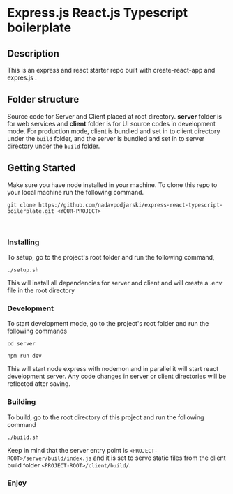 # Express.js React.js Typescript boilerplate

## Description

This is an express and react starter repo built with create-react-app and expres.js .

## Folder structure

Source code for Server and Client placed at root directory. **server** folder is for web services and **client** folder is for UI source codes in development mode. For production mode, client is bundled and set in to client directory under the `build` folder, and the server is bundled and set in to server directory under the `build` folder.

## Getting Started

Make sure you have node installed in your machine.
To clone this repo to your local machine run the following command.

```
git clone https://github.com/nadavpodjarski/express-react-typescript-boilerplate.git <YOUR-PROJECT>
```

</br>

### Installing

To setup, go to the project's root folder and run the following command,

```
./setup.sh
```

This will install all dependencies for server and client and will create a .env file in the root directory
</br>

### Development

To start development mode, go to the project's root folder and run the following commands

```
cd server

npm run dev
```

This will start node express with nodemon and in parallel it will start react development server.
Any code changes in server or client directories will be reflected after saving.
</br>

### Building

To build, go to the root directory of this project and run the following command

```
./build.sh
```

Keep in mind that the server entry point is `<PROJECT-ROOT>/server/build/index.js` and it is set to serve static files from the client build folder `<PROJECT-ROOT>/client/build/`.

### Enjoy
